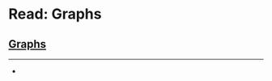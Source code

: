 # Read: Graphs

## [Graphs](https://codefellows.github.io/common_curriculum/data_structures_and_algorithms/Code_401/class-35/resources/graphs.html)
****
  * 